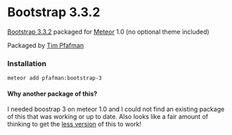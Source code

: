 Bootstrap 3.3.2
===============

[Bootstrap 3.3.2](https://github.com/twbs/bootstrap) packaged for [Meteor](https://www.meteor.com) 1.0 (no optional theme included)

Packaged by [Tim Pfafman](https://github.com/pfafman/meteor-bootstrap-3)


### Installation

```
meteor add pfafman:bootstrap-3
```

#### Why another package of this?

I needed boostrap 3 on meteor 1.0 and I could not find an existing package of this that was working or up to date.  Also looks like a fair amount of thinking to get the [less version](https://github.com/simison/bootstrap3-less/) of this to work!
